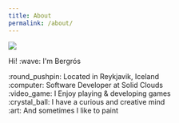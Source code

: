```yaml
---
title: About
permalink: /about/
---
```


<img src="../assets/photoself.png">

<p class="lead">Hi! :wave: I'm Bergrós</p>

<p>
:round_pushpin: Located in Reykjavik, Iceland<br>
:computer: Software Developer at Solid Clouds<br>
:video_game: I Enjoy playing & developing games<br>
:crystal_ball: I have a curious and creative mind<br>
:art: And sometimes I like to paint
</p>